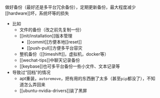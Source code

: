 做好备份（最好还是多平台冗余备份），定期更新备份，最大程度减少[[hardware]]坏，系统坏等的损失
- 比如
  - 文件的备份（改之前先复制一份）
  - [[init/installation]]版本管理
    - [[commit]]方便本地[[reset]]
    - [[push-pull]]方便多平台容灾
  - 整机备份（[[timeshift]]，虚拟机，docker等）
  - [[wechat-tips]]中聊天记录备份
  - [[keybase]]也可多平台备份一些小文件、文本记录等
- 导致过“回档”的情况
  - apt重装，`autoremove`，把有用的东西删了太多（甚至`pip`都没了），不知道怎么弄回来
  - [[ubuntu-nvidia-drivers]]装了黑屏